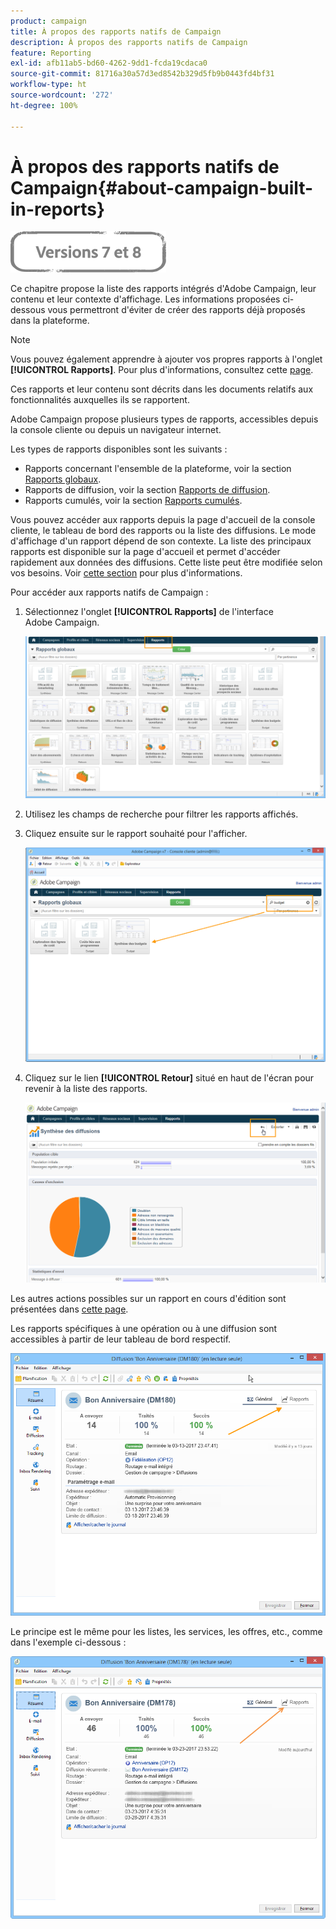 ```yaml
---
product: campaign
title: À propos des rapports natifs de Campaign
description: À propos des rapports natifs de Campaign
feature: Reporting
exl-id: afb11ab5-bd60-4262-9dd1-fcda19cdaca0
source-git-commit: 81716a30a57d3ed8542b329d5fb9b0443fd4bf31
workflow-type: ht
source-wordcount: '272'
ht-degree: 100%

---
```


# À propos des rapports natifs de Campaign{#about-campaign-built-in-reports}

![](../../assets/common.svg)

Ce chapitre propose la liste des rapports intégrés d&#39;Adobe Campaign, leur contenu et leur contexte d&#39;affichage. Les informations proposées ci-dessous vous permettront d&#39;éviter de créer des rapports déjà proposés dans la plateforme.

>[!NOTE]
>
>Vous pouvez également apprendre à ajouter vos propres rapports à l&#39;onglet **[!UICONTROL Rapports]**. Pour plus d&#39;informations, consultez cette [page](../../reporting/using/configuring-access-to-the-report.md#defining-the-filtering-options).

Ces rapports et leur contenu sont décrits dans les documents relatifs aux fonctionnalités auxquelles ils se rapportent.

Adobe Campaign propose plusieurs types de rapports, accessibles depuis la console cliente ou depuis un navigateur internet.

Les types de rapports disponibles sont les suivants :

* Rapports concernant l&#39;ensemble de la plateforme, voir la section [Rapports globaux](../../reporting/using/global-reports.md).
* Rapports de diffusion, voir la section [Rapports de diffusion](../../reporting/using/delivery-reports.md).
* Rapports cumulés, voir la section [Rapports cumulés](../../reporting/using/cumulative-reports.md).

Vous pouvez accéder aux rapports depuis la page d&#39;accueil de la console cliente, le tableau de bord des rapports ou la liste des diffusions. Le mode d&#39;affichage d&#39;un rapport dépend de son contexte. La liste des principaux rapports est disponible sur la page d&#39;accueil et permet d&#39;accéder rapidement aux données des diffusions. Cette liste peut être modifiée selon vos besoins. Voir [cette section](../../reporting/using/about-reports-creation-in-campaign.md) pour plus d&#39;informations.

Pour accéder aux rapports natifs de Campaign :

1. Sélectionnez l&#39;onglet **[!UICONTROL Rapports]** de l&#39;interface Adobe Campaign.

   ![](assets/reporting_access_from_home.png)

1. Utilisez les champs de recherche pour filtrer les rapports affichés.

1. Cliquez ensuite sur le rapport souhaité pour l&#39;afficher.

   ![](assets/reporting_edit_a_report.png)

1. Cliquez sur le lien **[!UICONTROL Retour]** situé en haut de l&#39;écran pour revenir à la liste des rapports.

   ![](assets/reporting_back_button.png)

Les autres actions possibles sur un rapport en cours d&#39;édition sont présentées dans [cette page](../../reporting/using/actions-on-reports.md).

Les rapports spécifiques à une opération ou à une diffusion sont accessibles à partir de leur tableau de bord respectif.

![](assets/reporting_on_a_delivery.png)

Le principe est le même pour les listes, les services, les offres, etc., comme dans l&#39;exemple ci-dessous :

![](assets/reporting_on_an_offer.png)
